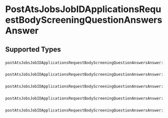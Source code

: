 # PostAtsJobsJobIDApplicationsRequestBodyScreeningQuestionAnswersAnswer


## Supported Types

### 

```python
postAtsJobsJobIDApplicationsRequestBodyScreeningQuestionAnswersAnswer: str = /* values here */
```

### 

```python
postAtsJobsJobIDApplicationsRequestBodyScreeningQuestionAnswersAnswer: bool = /* values here */
```

### 

```python
postAtsJobsJobIDApplicationsRequestBodyScreeningQuestionAnswersAnswer: float = /* values here */
```

### 

```python
postAtsJobsJobIDApplicationsRequestBodyScreeningQuestionAnswersAnswer: list[str] = /* values here */
```

### 

```python
postAtsJobsJobIDApplicationsRequestBodyScreeningQuestionAnswersAnswer: datetime = /* values here */
```

